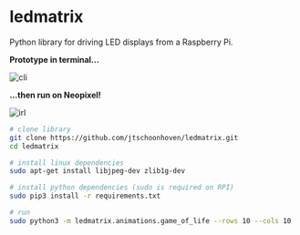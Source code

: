 # ledmatrix
Python library for driving LED displays from a Raspberry Pi.


**Prototype in terminal...**

![cli](https://media.giphy.com/media/Pk4YTEgU8PbAByxyOY/giphy.gif)

**...then run on Neopixel!**

![irl](https://media.giphy.com/media/lqS1BUZZ5LLGOgqI0R/giphy.gif)

```bash
# clone library
git clone https://github.com/jtschoonhoven/ledmatrix.git
cd ledmatrix

# install linux dependencies
sudo apt-get install libjpeg-dev zlib1g-dev

# install python dependencies (sudo is required on RPI)
sudo pip3 install -r requirements.txt

# run
sudo python3 -m ledmatrix.animations.game_of_life --rows 10 --cols 10
```
